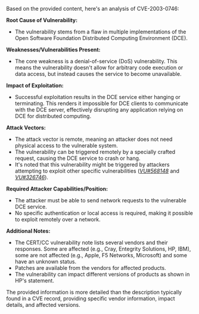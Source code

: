 Based on the provided content, here's an analysis of CVE-2003-0746:

**Root Cause of Vulnerability:**

- The vulnerability stems from a flaw in multiple implementations of the Open Software Foundation Distributed Computing Environment (DCE).

**Weaknesses/Vulnerabilities Present:**

- The core weakness is a denial-of-service (DoS) vulnerability. This means the vulnerability doesn't allow for arbitrary code execution or data access, but instead causes the service to become unavailable.

**Impact of Exploitation:**

- Successful exploitation results in the DCE service either hanging or terminating. This renders it impossible for DCE clients to communicate with the DCE server, effectively disrupting any application relying on DCE for distributed computing.

**Attack Vectors:**

- The attack vector is remote, meaning an attacker does not need physical access to the vulnerable system.
- The vulnerability can be triggered remotely by a specially crafted request, causing the DCE service to crash or hang.
- It's noted that this vulnerability might be triggered by attackers attempting to exploit other specific vulnerabilities ([*VU#568148*](http://www.kb.cert.org/vuls/id/568148) and [*VU#326746*](http://www.kb.cert.org/vuls/id/326746)).

**Required Attacker Capabilities/Position:**

- The attacker must be able to send network requests to the vulnerable DCE service.
- No specific authentication or local access is required, making it possible to exploit remotely over a network.

**Additional Notes:**

- The CERT/CC vulnerability note lists several vendors and their responses. Some are affected (e.g., Cray, Entegrity Solutions, HP, IBM), some are not affected (e.g., Apple, F5 Networks, Microsoft) and some have an unknown status.
- Patches are available from the vendors for affected products.
- The vulnerability can impact different versions of products as shown in HP's statement.

The provided information is more detailed than the description typically found in a CVE record, providing specific vendor information, impact details, and affected versions.
